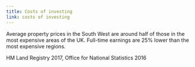 ```yaml
---
title: Costs of investing
link: costs of investing
---
```

Average property prices in the South West are around half of those in the most expensive areas of the UK. Full-time earnings are 25% lower than the most expensive regions.
<div class="region--small-text"><p>HM Land Registry 2017, Office for National Statistics 2016</p></div>
